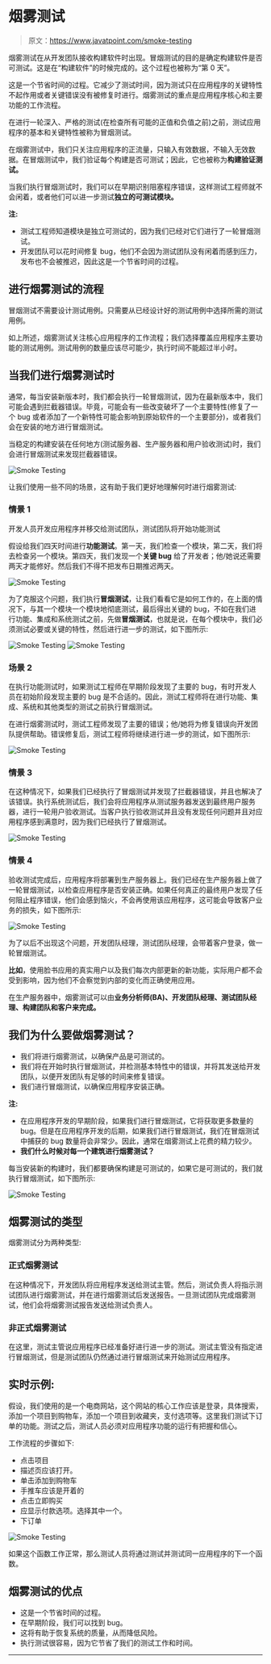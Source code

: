 # 烟雾测试

> 原文：<https://www.javatpoint.com/smoke-testing>

烟雾测试在从开发团队接收构建软件时出现。冒烟测试的目的是确定构建软件是否可测试。这是在“构建软件”的时候完成的。这个过程也被称为“第 0 天”。

这是一个节省时间的过程。它减少了测试时间，因为测试只在应用程序的关键特性不起作用或者关键错误没有被修复时进行。烟雾测试的重点是应用程序核心和主要功能的工作流程。

在进行一轮深入、严格的测试(在检查所有可能的正值和负值之前)之前，测试应用程序的基本和关键特性被称为冒烟测试。

在烟雾测试中，我们只关注应用程序的正流量，只输入有效数据，不输入无效数据。在冒烟测试中，我们验证每个构建是否可测试；因此，它也被称为**构建验证测试。**

当我们执行冒烟测试时，我们可以在早期识别阻塞程序错误，这样测试工程师就不会闲着，或者他们可以进一步测试**独立的可测试模块。**

**注:**

*   测试工程师知道模块是独立可测试的，因为我们已经对它们进行了一轮冒烟测试。
*   开发团队可以花时间修复 bug，他们不会因为测试团队没有闲着而感到压力，发布也不会被推迟，因此这是一个节省时间的过程。

## 进行烟雾测试的流程

冒烟测试不需要设计测试用例。只需要从已经设计好的测试用例中选择所需的测试用例。

如上所述，烟雾测试关注核心应用程序的工作流程；我们选择覆盖应用程序主要功能的测试用例。测试用例的数量应该尽可能少，执行时间不能超过半小时。

## 当我们进行烟雾测试时

通常，每当安装新版本时，我们都会执行一轮冒烟测试，因为在最新版本中，我们可能会遇到拦截器错误。毕竟，可能会有一些改变破坏了一个主要特性(修复了一个 bug 或者添加了一个新特性可能会影响到原始软件的一个主要部分)，或者我们会在安装的地方进行冒烟测试。

当稳定的构建安装在任何地方(测试服务器、生产服务器和用户验收测试)时，我们会进行冒烟测试来发现拦截器错误。

![Smoke Testing](img/2a295c909511da3e01614fa6e7910c0d.png)

让我们使用一些不同的场景，这有助于我们更好地理解何时进行烟雾测试:

### 情景 1

开发人员开发应用程序并移交给测试团队，测试团队将开始功能测试

假设给我们四天时间进行**功能测试**。第一天，我们检查一个模块，第二天，我们将去检查另一个模块。第四天，我们发现一个**关键 bug** 给了开发者；他/她说还需要两天才能修好。然后我们不得不把发布日期推迟两天。

![Smoke Testing](img/ab5df50ea4e636c40d1cbc26d03f7014.png)

为了克服这个问题，我们执行**冒烟测试**，让我们看看它是如何工作的，在上面的情况下，与其一个模块一个模块地彻底测试，最后得出关键的 bug，不如在我们进行功能、集成和系统测试之前，先做**冒烟测试**，也就是说，在每个模块中，我们必须测试必要或关键的特性，然后进行进一步的测试，如下图所示:

![Smoke Testing](img/fd86bbb049b491a6483be728b3753a94.png)
![Smoke Testing](img/3dfd21e87115cb27adadcd58f20acc46.png)

### 场景 2

在执行功能测试时，如果测试工程师在早期阶段发现了主要的 bug，有时开发人员在初始阶段发现主要的 bug 是不合适的。因此，测试工程师将在进行功能、集成、系统和其他类型的测试之前执行冒烟测试。

在进行烟雾测试时，测试工程师发现了主要的错误；他/她将为修复错误向开发团队提供帮助。错误修复后，测试工程师将继续进行进一步的测试，如下图所示:

![Smoke Testing](img/5353ef462038bccb0de7ee5b109a0910.png)

### 情景 3

在这种情况下，如果我们已经执行了冒烟测试并发现了拦截器错误，并且也解决了该错误。执行系统测试后，我们会将应用程序从测试服务器发送到最终用户服务器，进行一轮用户验收测试。当客户执行验收测试并且没有发现任何问题并且对应用程序感到满意时，因为我们已经执行了冒烟测试。

![Smoke Testing](img/69922c5e08e12c135b21d50a953cf6df.png)

### 情景 4

验收测试完成后，应用程序将部署到生产服务器上。我们已经在生产服务器上做了一轮冒烟测试，以检查应用程序是否安装正确。如果任何真正的最终用户发现了任何阻止程序错误，他们会感到恼火，不会再使用该应用程序，这可能会导致客户业务的损失，如下图所示:

![Smoke Testing](img/cfafba1f02e0384715bce64df896dfd0.png)

为了以后不出现这个问题，开发团队经理，测试团队经理，会带着客户登录，做一轮冒烟测试。

**比如**，使用脸书应用的真实用户以及我们每次内部更新的新功能，实际用户都不会受到影响，因为他们不会察觉到内部的变化而正确使用应用。

在生产服务器中，烟雾测试可以由**业务分析师(BA)、开发团队经理、测试团队经理、构建团队和客户来完成。**

## 我们为什么要做烟雾测试？

*   我们将进行烟雾测试，以确保产品是可测试的。
*   我们将在开始时执行冒烟测试，并检测基本特性中的错误，并将其发送给开发团队，以便开发团队有足够的时间来修复错误。
*   我们进行冒烟测试，以确保应用程序安装正确。

**注:**

*   在应用程序开发的早期阶段，如果我们进行冒烟测试，它将获取更多数量的 bug。但是在应用程序开发的后期，如果我们进行冒烟测试，我们在冒烟测试中捕获的 bug 数量将会非常少。因此，通常在烟雾测试上花费的精力较少。
*   **我们什么时候对每一个建筑进行烟雾测试？**

每当安装新的构建时，我们都要确保构建是可测试的，如果它是可测试的，我们就执行冒烟测试，如下图所示:

![Smoke Testing](img/e4bdd846e3a6715edc638ddd25c7ddfb.png)

## 烟雾测试的类型

烟雾测试分为两种类型:

### 正式烟雾测试

在这种情况下，开发团队将应用程序发送给测试主管。然后，测试负责人将指示测试团队进行烟雾测试，并在进行烟雾测试后发送报告。一旦测试团队完成烟雾测试，他们会将烟雾测试报告发送给测试负责人。

### 非正式烟雾测试

在这里，测试主管说应用程序已经准备好进行进一步的测试。测试主管没有指定进行冒烟测试，但是测试团队仍然通过进行冒烟测试来开始测试应用程序。

## 实时示例:

假设，我们使用的是一个电商网站，这个网站的核心工作应该是登录，具体搜索，添加一个项目到购物车，添加一个项目到收藏夹，支付选项等。这里我们测试下订单的功能。测试之后，测试人员必须对应用程序功能的运行有把握和信心。

工作流程的步骤如下:

*   点击项目
*   描述页应该打开。
*   单击添加到购物车
*   手推车应该是开着的
*   点击立即购买
*   应显示付款选项。选择其中一个。
*   下订单

![Smoke Testing](img/97f0fbc59c402dec35442c073766f109.png)

如果这个函数工作正常，那么测试人员将通过测试并测试同一应用程序的下一个函数。

## 烟雾测试的优点

*   这是一个节省时间的过程。
*   在早期阶段，我们可以找到 bug。
*   这将有助于恢复系统的质量，从而降低风险。
*   执行测试很容易，因为它节省了我们的测试工作和时间。

* * *